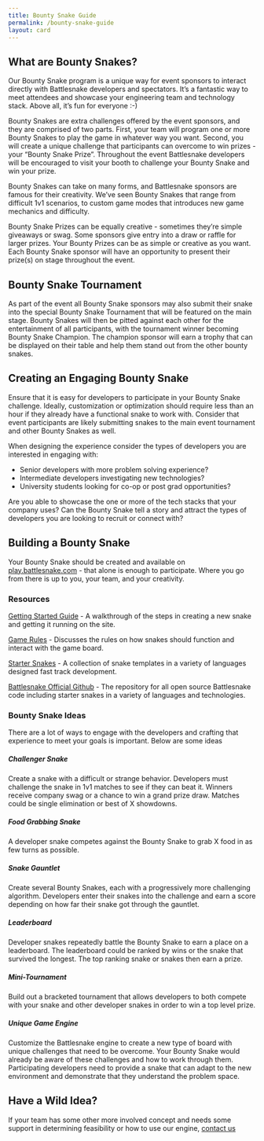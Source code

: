 ```yaml
---
title: Bounty Snake Guide
permalink: /bounty-snake-guide
layout: card
---
```


## What are Bounty Snakes?

Our Bounty Snake program is a unique way for event sponsors to interact directly with Battlesnake developers and spectators. It’s a fantastic way to meet attendees and showcase your engineering team and technology stack. Above all, it’s fun for everyone :-) 

Bounty Snakes are extra challenges offered by the event sponsors, and they are comprised of two parts. First, your team will program one or more Bounty Snakes to play the game in whatever way you want. Second, you will create a unique challenge that participants can overcome to win prizes - your “Bounty Snake Prize”. Throughout the event Battlesnake developers will be encouraged to visit your booth to challenge your Bounty Snake and win your prize.
 
Bounty Snakes can take on many forms, and Battlesnake sponsors are famous for their creativity. We’ve seen Bounty Snakes that range from difficult 1v1 scenarios, to custom game modes that introduces new game mechanics and difficulty.

Bounty Snake Prizes can be equally creative - sometimes they’re simple giveaways or swag. Some sponsors give entry into a draw or raffle for larger prizes. Your Bounty Prizes can be as simple or creative as you want. Each Bounty Snake sponsor will have an opportunity to present their prize(s) on stage throughout the event.

## Bounty Snake Tournament

As part of the event all Bounty Snake sponsors may also submit their snake into the special Bounty Snake Tournament that will be featured on the main stage. Bounty Snakes will then be pitted against each other for the entertainment of all participants, with the tournament winner becoming Bounty Snake Champion. The champion sponsor will earn a trophy that can be displayed on their table and help them stand out from the other bounty snakes.


## Creating an Engaging Bounty Snake

Ensure that it is easy for developers to participate in your Bounty Snake challenge. Ideally, customization or optimization should require less than an hour if they already have a functional snake to work with. Consider that event participants are likely submitting snakes to the main event tournament and other Bounty Snakes as well.

When designing the experience consider the types of developers you are interested in engaging with:
-   Senior developers with more problem solving experience?
-   Intermediate developers investigating new technologies?
-   University students looking for co-op or post grad opportunities?

Are you able to showcase the one or more of the tech stacks that your company uses? Can the Bounty Snake tell a story and attract the types of developers you are looking to recruit or connect with?

## Building a Bounty Snake

Your Bounty Snake should be created and available on [play.battlesnake.com](https://play.battlesnake.com/) - that alone is enough to participate. Where you go from there is up to you, your team, and your creativity.

### Resources

[Getting Started Guide](https://docs.battlesnake.com/) - A walkthrough of the steps in creating a new snake and getting it running on the site.

[Game Rules](https://docs.battlesnake.com/rules) - Discusses the rules on how snakes should function and interact with the game board.

[Starter Snakes](https://docs.battlesnake.com/starter-snakes) - A collection of snake templates in a variety of languages designed fast track development.

[Battlesnake Official Github](https://github.com/battlesnakeofficial) - The repository for all open source Battlesnake code including starter snakes in a variety of languages and technologies.

### Bounty Snake Ideas

There are a lot of ways to engage with the developers and crafting that experience to meet your goals is important. Below are some ideas

##### _Challenger Snake_
Create a snake with a difficult or strange behavior. Developers must challenge the snake in 1v1 matches to see if they can beat it. Winners receive company swag or a chance to win a grand prize draw. Matches could be single elimination or best of X showdowns.

##### _Food Grabbing Snake_
A developer snake competes against the Bounty Snake to grab X food in as few turns as possible.

##### _Snake Gauntlet_
Create several Bounty Snakes, each with a progressively more challenging algorithm. Developers enter their snakes into the challenge and earn a score depending on how far their snake got through the gauntlet.

##### _Leaderboard_
Developer snakes repeatedly battle the Bounty Snake to earn a place on a leaderboard. The leaderboard could be ranked by wins or the snake that survived the longest. The top ranking snake or snakes then earn a prize.

##### _Mini-Tournament_
Build out a bracketed tournament that allows developers to both compete with your snake and other developer snakes in order to win a top level prize.

##### _Unique Game Engine_
Customize the Battlesnake engine to create a new type of board with unique challenges that need to be overcome. Your Bounty Snake would already be aware of these challenges and how to work through them. Participating developers need to provide a snake that can adapt to the new environment and demonstrate that they understand the problem space.

## Have a Wild Idea?
If your team has some other more involved concept and needs some support in determining feasibility or how to use our engine, [contact us](mailto:us@battlesnake.com)

